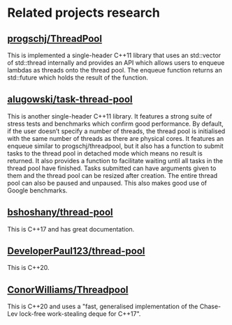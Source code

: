 # Related projects research

## [progschj/ThreadPool](https://github.com/progschj/ThreadPool)

This is implemented a single-header C++11 library that uses an std::vector of std::thread internally and provides an API which allows users to enqueue lambdas as threads onto the thread pool. The enqueue function returns an std::future which holds the result of the function.

## [alugowski/task-thread-pool](https://github.com/alugowski/task-thread-pool)

This is another single-header C++11 library. It features a strong suite of stress tests and benchmarks which confirm good performance. By default, if the user doesn’t specify a number of threads, the thread pool is initialised with the same number of threads as there are physical cores. It features an enqueue similar to progschj/threadpool, but it also has a function to submit tasks to the thread pool in detached mode which means no result is returned. It also provides a function to facilitate waiting until all tasks in the thread pool have finished. Tasks submitted can have arguments given to them and the thread pool can be resized after creation. The entire thread pool can also be paused and unpaused. This also makes good use of Google benchmarks.

## [bshoshany/thread-pool](https://github.com/bshoshany/thread-pool)

This is C++17 and has great documentation.

## [DeveloperPaul123/thread-pool](https://github.com/DeveloperPaul123/thread-pool)

This is C++20.

## [ConorWilliams/Threadpool](https://github.com/ConorWilliams/Threadpool)

This is C++20 and uses a "fast, generalised implementation of the Chase-Lev lock-free work-stealing deque for C++17".
